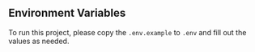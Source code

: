 ## Environment Variables

To run this project, please copy the `.env.example` to `.env` and fill out the values as needed.

[comment]: # "See https://ohmybuck.com/2020-05-23-14-48-env-file-checker"
